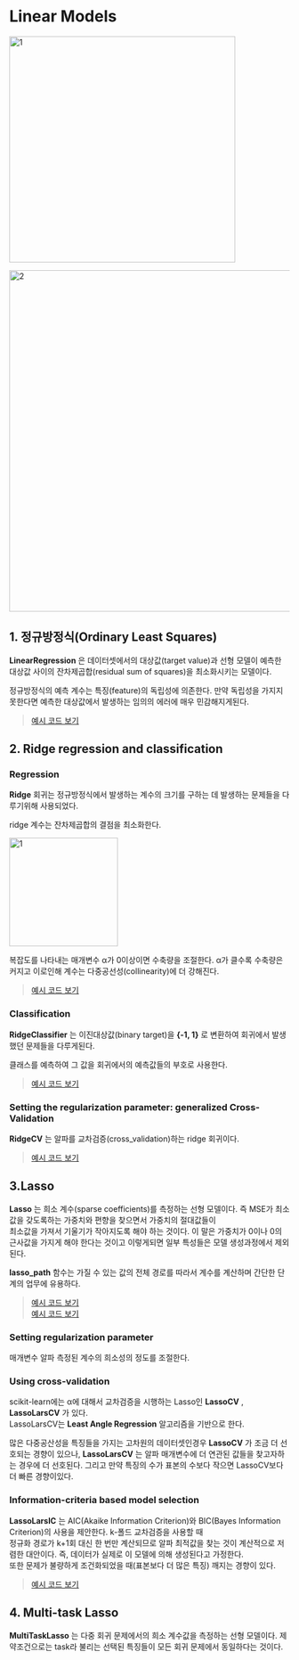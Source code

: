 # Linear Models

<img width="406" alt="1" src="https://user-images.githubusercontent.com/43739827/86226136-2e202a00-bbc6-11ea-9792-e822f0274565.png"></img>  

<img width="613" alt="2" src="https://user-images.githubusercontent.com/43739827/86226145-30828400-bbc6-11ea-99e0-43b7b18a91e4.png"></img>  

## 1. 정규방정식(Ordinary Least Squares)  

**LinearRegression** 은 데이터셋에서의 대상값(target value)과 선형 모델이 예측한 대상값 사이의 잔차제곱합(residual sum of squares)을 최소화시키는 모델이다.  

정규방정식의 예측 계수는 특징(feature)의 독립성에 의존한다. 만약 독립성을 가지지 못한다면 예측한 대상값에서 발생하는 임의의 에러에 매우 민감해지게된다.  

> [예시 코드 보기](https://github.com/galaxy1014/ML_module_summary/blob/master/Scikit-learn/1.%20Supervised%20learning/2.%20Linear%20Model/Ridge%20Classification.ipynb)  

## 2. Ridge regression and classification  

### Regression  

**Ridge** 회귀는 정규방정식에서 발생하는 계수의 크기를 구하는 데 발생하는 문제들을 다루기위해 사용되었다.  

ridge 계수는 잔차제곱합의 결점을 최소화한다.  

<img width="195" alt="1" src="https://user-images.githubusercontent.com/43739827/86231277-447db400-bbcd-11ea-96e9-9934b53a565e.png"></img>  

복잡도를 나타내는 매개변수 α가 0이상이면 수축량을 조절한다. α가 클수록 수축량은 커지고 이로인해 계수는 다중공선성(collinearity)에 더 강해진다.  

> [예시 코드 보기](https://github.com/galaxy1014/ML_module_summary/blob/master/Scikit-learn/1.%20Supervised%20learning/2.%20Linear%20Model/Ridge%20Regression.ipynb)  

### Classification  

**RidgeClassifier** 는 이진대상값(binary target)을 **{-1, 1}** 로 변환하여 회귀에서 발생했던 문제들을 다루게된다.  

클래스를 예측하여 그 값을 회귀에서의 예측값들의 부호로 사용한다.  

> [예시 코드 보기](https://github.com/galaxy1014/ML_module_summary/blob/master/Scikit-learn/1.%20Supervised%20learning/2.%20Linear%20Model/Ridge%20Classification.ipynb)  

### Setting the regularization parameter: generalized Cross-Validation  

**RidgeCV** 는 알파를 교차검증(cross_validation)하는 ridge 회귀이다.

> [예시 코드 보기](https://github.com/galaxy1014/ML_module_summary/blob/master/Scikit-learn/1.%20Supervised%20learning/2.%20Linear%20Model/RidgeCV.ipynb)

## 3.Lasso  

**Lasso** 는 희소 계수(sparse coefficients)를 측정하는 선형 모델이다. 즉 MSE가 최소값을 갖도록하는 가중치와 편향을 찾으면서 가중치의 절대값들이  
최소값을 가져서 기울기가 작아지도록 해야 하는 것이다. 이 말은 가중치가 0이나 0의 근사값을 가지게 해야 한다는 것이고 이렇게되면 일부 특성들은 모델 생성과정에서 제외된다.  

**lasso_path** 함수는 가질 수 있는 값의 전체 경로를 따라서 계수를 계산하며 간단한 단계의 업무에 유용하다.  

> [예시 코드 보기](https://github.com/galaxy1014/ML_module_summary/blob/master/Scikit-learn/1.%20Supervised%20learning/2.%20Linear%20Model/Lasso%20and%20Elastic%20Net%20for%20Sparse%20Signals.ipynb)  
> [예시 코드 보기](https://github.com/galaxy1014/ML_module_summary/blob/master/Scikit-learn/1.%20Supervised%20learning/2.%20Linear%20Model/Compressive%20sensing_tomography%20reconstruction%20with%20L1%20prior%20(Lasso).ipynb)  

### Setting regularization parameter  

매개변수 알파 측정된 계수의 희소성의 정도를 조절한다.  

### Using cross-validation  

scikit-learn에는 α에 대해서 교차검증을 시행하는 Lasso인 **LassoCV** , **LassoLarsCV** 가 있다.  
LassoLarsCV는 **Least Angle Regression** 알고리즘을 기반으로 한다.  

많은 다중공산성을 특징들을 가지는 고차원의 데이터셋인경우 **LassoCV** 가 조금 더 선호되는 경향이 있으나, **LassoLarsCV** 는 알파 매개변수에 더 연관된 값들을 찾고자하는 경우에 더 선호된다. 그리고 만약 특징의 수가 표본의 수보다 작으면 LassoCV보다 더 빠른 경향이있다.

### Information-criteria based model selection  

**LassoLarsIC** 는 AIC(Akaike Information Criterion)와 BIC(Bayes Information Criterion)의 사용을 제안한다. k-폴드 교차검증을 사용할 때  
정규화 경로가 k+1회 대신 한 번만 계산되므로 알파 최적값을 찾는 것이 계산적으로 저렴한 대안이다. 즉, 데이터가 실제로 이 모델에 의해 생성된다고 가정한다.  
또한 문제가 불량하게 조건화되었을 때(표본보다 더 많은 특징) 깨지는 경향이 있다.

> [예시 코드 보기](https://github.com/galaxy1014/ML_module_summary/blob/master/Scikit-learn/1.%20Supervised%20learning/2.%20Linear%20Model/Lasso%20model%20selection_Cross-Validation%2CAIC%2CBIC.ipynb)  

## 4. Multi-task Lasso  

**MultiTaskLasso** 는 다중 회귀 문제에서의 희소 계수값을 측정하는 선형 모델이다. 제약조건으로는 task라 불리는 선택된 특징들이 모든 회귀 문제에서 동일하다는 것이다.  
